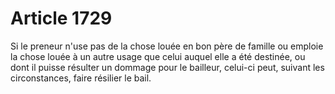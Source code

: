 # Article 1729

Si le preneur n'use pas de la chose louée en bon père de famille ou emploie la chose louée à un autre usage que celui auquel elle a été destinée, ou dont il puisse résulter un dommage pour le bailleur, celui-ci peut, suivant les circonstances, faire résilier le bail.
